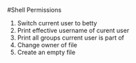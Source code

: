 #Shell Permissions
1. Switch current user to betty
2. Print effective username of curent user
3. Print all groups current user is part of
4. Change owner of file
5. Create an empty file
